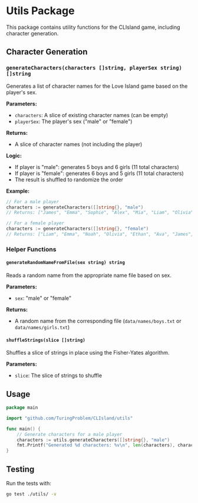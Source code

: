 # Utils Package

This package contains utility functions for the CLIsland game, including character generation.

## Character Generation

### `generateCharacters(characters []string, playerSex string) []string`

Generates a list of character names for the Love Island game based on the player's sex.

**Parameters:**
- `characters`: A slice of existing character names (can be empty)
- `playerSex`: The player's sex ("male" or "female")

**Returns:**
- A slice of character names (not including the player)

**Logic:**
- If player is "male": generates 5 boys and 6 girls (11 total characters)
- If player is "female": generates 6 boys and 5 girls (11 total characters)
- The result is shuffled to randomize the order

**Example:**
```go
// For a male player
characters := generateCharacters([]string{}, "male")
// Returns: ["James", "Emma", "Sophie", "Alex", "Mia", "Liam", "Olivia", "Noah", "Ava", "Ethan", "Isabella"]

// For a female player  
characters := generateCharacters([]string{}, "female")
// Returns: ["Liam", "Emma", "Noah", "Olivia", "Ethan", "Ava", "James", "Sophie", "Alex", "Mia", "Isabella"]
```

### Helper Functions

#### `generateRandomNameFromFile(sex string) string`

Reads a random name from the appropriate name file based on sex.

**Parameters:**
- `sex`: "male" or "female"

**Returns:**
- A random name from the corresponding file (`data/names/boys.txt` or `data/names/girls.txt`)

#### `shuffleStrings(slice []string)`

Shuffles a slice of strings in place using the Fisher-Yates algorithm.

**Parameters:**
- `slice`: The slice of strings to shuffle

## Usage

```go
package main

import "github.com/TuringProblem/CLIsland/utils"

func main() {
    // Generate characters for a male player
    characters := utils.generateCharacters([]string{}, "male")
    fmt.Printf("Generated %d characters: %v\n", len(characters), characters)
}
```

## Testing

Run the tests with:
```bash
go test ./utils/ -v
``` 